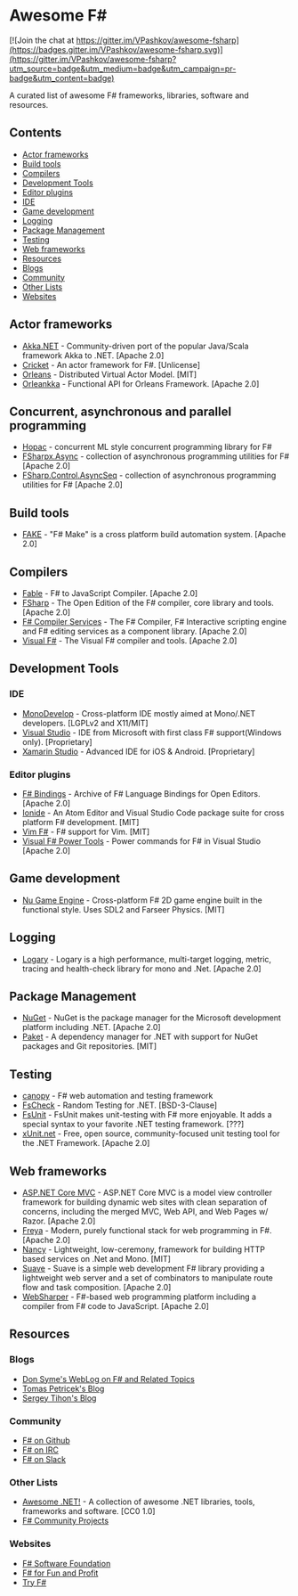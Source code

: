 # Awesome F# #

[![Join the chat at https://gitter.im/VPashkov/awesome-fsharp](https://badges.gitter.im/VPashkov/awesome-fsharp.svg)](https://gitter.im/VPashkov/awesome-fsharp?utm_source=badge&utm_medium=badge&utm_campaign=pr-badge&utm_content=badge)

A curated list of awesome F# frameworks, libraries, software and resources.

## Contents
 * [Actor frameworks](#actor-frameworks)
 * [Build tools](#build-tools)
 * [Compilers](#compilers)
 * [Development Tools](#development-tools)
  * [Editor plugins](#editor-plugins)
  * [IDE](#ide)
 * [Game development](#game-development)
 * [Logging](#logging)
 * [Package Management](#package-management)
 * [Testing](#testing)
 * [Web frameworks](#web-frameworks)
 * [Resources](#resources)
  * [Blogs](#blogs)
  * [Community](#community)
  * [Other Lists](#other-lists)
  * [Websites](#websites)

## Actor frameworks
 * [Akka.NET](http://getakka.net/) - Community-driven port of the popular Java/Scala framework Akka to .NET. [Apache 2.0]
 * [Cricket](http://fsprojects.github.io/Cricket/) - An actor framework for F#. [Unlicense]
 * [Orleans](http://dotnet.github.io/orleans/) - Distributed Virtual Actor Model. [MIT]
 * [Orleankka](https://github.com/OrleansContrib/Orleankka) - Functional API for Orleans Framework. [Apache 2.0]

## Concurrent, asynchronous and parallel programming
 * [Hopac](http://hopac.github.io/Hopac/Hopac.html) - concurrent ML style concurrent programming library for F#
 * [FSharpx.Async](https://github.com/fsprojects/FSharpx.Async) - collection of asynchronous programming utilities for F# [Apache 2.0]
 * [FSharp.Control.AsyncSeq](https://github.com/fsprojects/FSharp.Control.AsyncSeq) - collection of asynchronous programming utilities for F# [Apache 2.0]

## Build tools
 * [FAKE](http://fsharp.github.io/FAKE/) - "F# Make" is a cross platform build automation system. [Apache 2.0]

## Compilers
 * [Fable](http://fable.io/) - F# to JavaScript Compiler. [Apache 2.0]
 * [FSharp](https://github.com/fsharp/fsharp) - The Open Edition of the F# compiler, core library and tools. [Apache 2.0]
 * [F# Compiler Services](http://fsharp.github.io/FSharp.Compiler.Service/) - The F# Compiler, F# Interactive scripting engine and F# editing services as a component library. [Apache 2.0]
 * [Visual F#](https://github.com/Microsoft/visualfsharp) - The Visual F# compiler and tools. [Apache 2.0]

## Development Tools

### IDE
 * [MonoDevelop](http://www.monodevelop.com/) - Cross-platform IDE mostly aimed at Mono/.NET developers. [LGPLv2 and X11/MIT]
 * [Visual Studio](https://www.visualstudio.com/) - IDE from Microsoft with first class F# support(Windows only). [Proprietary]
 * [Xamarin Studio](https://www.xamarin.com/studio) - Advanced IDE for iOS & Android. [Proprietary]

### Editor plugins
 * [F# Bindings](https://github.com/fsharp/fsharpbinding) - Archive of F# Language Bindings for Open Editors. [Apache 2.0]
 * [Ionide](http://ionide.io/) - An Atom Editor and Visual Studio Code package suite for cross platform F# development. [MIT]
 * [Vim F#](https://github.com/fsharp/vim-fsharp) - F# support for Vim. [MIT]
 * [Visual F# Power Tools](http://fsprojects.github.io/VisualFSharpPowerTools/) - Power commands for F# in Visual Studio [Apache 2.0]

## Game development
 * [Nu Game Engine](https://github.com/bryanedds/Nu) - Cross-platform F# 2D game engine built in the functional style. Uses SDL2 and Farseer Physics. [MIT]

## Logging
 * [Logary](https://logary.github.io/) - Logary is a high performance, multi-target logging, metric, tracing and health-check library for mono and .Net. [Apache 2.0]

## Package Management
 * [NuGet](https://www.nuget.org/) - NuGet is the package manager for the Microsoft development platform including .NET. [Apache 2.0]
 * [Paket](https://fsprojects.github.io/Paket/) - A dependency manager for .NET with support for NuGet packages and Git repositories. [MIT]

## Testing
 * [canopy](http://lefthandedgoat.github.io/canopy/) - F# web automation and testing framework
 * [FsCheck](https://fscheck.github.io/FsCheck/) - Random Testing for .NET. [BSD-3-Clause]
 * [FsUnit](http://fsprojects.github.io/FsUnit/) - FsUnit makes unit-testing with F# more enjoyable. It adds a special syntax to your favorite .NET testing framework. [???]
 * [xUnit.net](https://xunit.github.io/) - Free, open source, community-focused unit testing tool for the .NET Framework. [Apache 2.0]

## Web frameworks
 * [ASP.NET Core MVC](https://github.com/aspnet/Mvc) - ASP.NET Core MVC is a model view controller framework for building dynamic web sites with clean separation of concerns, including the merged MVC, Web API, and Web Pages w/ Razor. [Apache 2.0]
 * [Freya](https://freya.io/) - Modern, purely functional stack for web programming in F#. [Apache 2.0]
 * [Nancy](http://nancyfx.org/) - Lightweight, low-ceremony, framework for building HTTP based services on .Net and Mono. [MIT]
 * [Suave](https://suave.io/) - Suave is a simple web development F# library providing a lightweight web server and a set of combinators to manipulate route flow and task composition. [Apache 2.0]
 * [WebSharper](http://websharper.com/) - F#-based web programming platform including a compiler from F# code to JavaScript. [Apache 2.0]

## Resources
  
### Blogs
 * [Don Syme's WebLog on F# and Related Topics](https://blogs.msdn.microsoft.com/dsyme/)
 * [Tomas Petricek's Blog](http://tomasp.net/blog/)
 * [Sergey Tihon's Blog](https://sergeytihon.wordpress.com/)
  
### Community
 * [F# on Github](https://github.com/fsharp/)
 * [F# on IRC](http://webchat.freenode.net/?channels=%23%23fsharp)
 * [F# on Slack](http://fsharp.org/guides/slack/)
 
### Other Lists
 * [Awesome .NET!](https://github.com/quozd/awesome-dotnet) - A collection of awesome .NET libraries, tools, frameworks and software. [CC0 1.0]
 * [F# Community Projects](http://fsharp.org/community/projects/)

### Websites
 * [F# Software Foundation](http://fsharp.org/)
 * [F# for Fun and Profit](https://fsharpforfunandprofit.com/)
 * [Try F#](http://www.tryfsharp.org)
